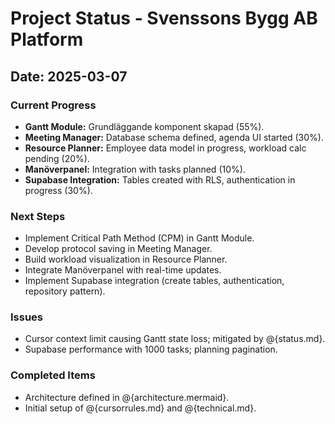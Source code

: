 # Project Status - Svenssons Bygg AB Platform
## Date: 2025-03-07
### Current Progress
- **Gantt Module:** Grundläggande komponent skapad (55%).
- **Meeting Manager:** Database schema defined, agenda UI started (30%).
- **Resource Planner:** Employee data model in progress, workload calc pending (20%).
- **Manöverpanel:** Integration with tasks planned (10%).
- **Supabase Integration:** Tables created with RLS, authentication in progress (30%).
### Next Steps 
- Implement Critical Path Method (CPM) in Gantt Module.
- Develop protocol saving in Meeting Manager.
- Build workload visualization in Resource Planner.
- Integrate Manöverpanel with real-time updates.
- Implement Supabase integration (create tables, authentication, repository pattern).
### Issues
- Cursor context limit causing Gantt state loss; mitigated by @{status.md}.
- Supabase performance with 1000 tasks; planning pagination.
### Completed Items
- Architecture defined in @{architecture.mermaid}.
- Initial setup of @{cursorrules.md} and @{technical.md}. 